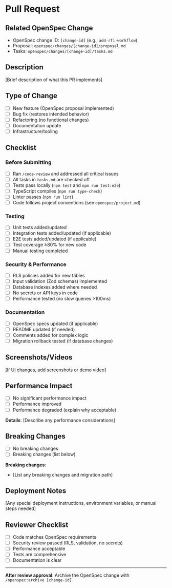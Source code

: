 # Pull Request

## Related OpenSpec Change

- OpenSpec change ID: `[change-id]` (e.g., `add-rfi-workflow`)
- Proposal: `openspec/changes/[change-id]/proposal.md`
- Tasks: `openspec/changes/[change-id]/tasks.md`

## Description

[Brief description of what this PR implements]

## Type of Change

- [ ] New feature (OpenSpec proposal implemented)
- [ ] Bug fix (restores intended behavior)
- [ ] Refactoring (no functional changes)
- [ ] Documentation update
- [ ] Infrastructure/tooling

## Checklist

### Before Submitting

- [ ] Ran `/code-review` and addressed all critical issues
- [ ] All tasks in `tasks.md` are checked off
- [ ] Tests pass locally (`npm test` and `npm run test:e2e`)
- [ ] TypeScript compiles (`npm run type-check`)
- [ ] Linter passes (`npm run lint`)
- [ ] Code follows project conventions (see `openspec/project.md`)

### Testing

- [ ] Unit tests added/updated
- [ ] Integration tests added/updated (if applicable)
- [ ] E2E tests added/updated (if applicable)
- [ ] Test coverage ≥80% for new code
- [ ] Manual testing completed

### Security & Performance

- [ ] RLS policies added for new tables
- [ ] Input validation (Zod schemas) implemented
- [ ] Database indexes added where needed
- [ ] No secrets or API keys in code
- [ ] Performance tested (no slow queries >100ms)

### Documentation

- [ ] OpenSpec specs updated (if applicable)
- [ ] README updated (if needed)
- [ ] Comments added for complex logic
- [ ] Migration rollback tested (if database changes)

## Screenshots/Videos

[If UI changes, add screenshots or demo video]

## Performance Impact

- [ ] No significant performance impact
- [ ] Performance improved
- [ ] Performance degraded (explain why acceptable)

**Details**: [Describe any performance considerations]

## Breaking Changes

- [ ] No breaking changes
- [ ] Breaking changes (list below)

**Breaking changes**:
- [List any breaking changes and migration path]

## Deployment Notes

[Any special deployment instructions, environment variables, or manual steps needed]

## Reviewer Checklist

- [ ] Code matches OpenSpec requirements
- [ ] Security review passed (RLS, validation, no secrets)
- [ ] Performance acceptable
- [ ] Tests are comprehensive
- [ ] Documentation is clear

---

**After review approval**: Archive the OpenSpec change with `/openspec:archive [change-id]`
